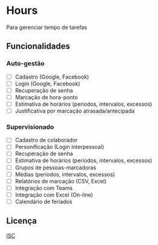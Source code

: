 # Hours

Para gerenciar tempo de tarefas

## Funcionalidades

### Auto-gestão

* [ ] Cadastro (Google, Facebook)
* [ ] Login (Google, Facebook)
* [ ] Recuperação de senha
* [ ] Marcação de hora-ponto
* [ ] Estimativa de horários (períodos, intervalos, excessos)
* [ ] Justificativa por marcação atrasada/antecipada

### Supervisionado

* [ ] Cadastro de colaborador
* [ ] Personificação (Login interpessoal)
* [ ] Recuperação de senha
* [ ] Estimativa de horários (períodos, intervalos, excessos)
* [ ] Grupos de pessoas-marcadoras
* [ ] Médias (períodos, intervalos, excessos)
* [ ] Relatórios de marcação (CSV, Excel)
* [ ] Integração com Teams
* [ ] Integração com Excel (On-line)
* [ ] Calendário de feriados

## Licença

[ISC](LICENSE)
